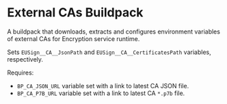 # External CAs Buildpack

A buildpack that downloads, extracts and configures environment variables of external CAs for Encryption service runtime.

Sets `EUSign__CA__JsonPath` and `EUSign__CA__CertificatesPath` variables, respectively.

Requires:
- `BP_CA_JSON_URL` variable set with a link to latest CA JSON file.
- `BP_CA_P7B_URL` variable set with a link to latest CA `*.p7b` file.